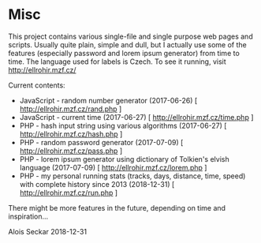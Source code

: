 # Misc
This project contains various single-file and single purpose web pages and scripts. Usually quite plain, simple and dull, but I actually use some of the features (especially password and lorem ipsum generator) from time to time. The language used for labels is Czech.
To see it running, visit http://ellrohir.mzf.cz/

Current contents:
* JavaScript - random number generator (2017-06-26) [ http://ellrohir.mzf.cz/rand.php ]
* JavaScript - current time (2017-06-27) [ http://ellrohir.mzf.cz/time.php ]
* PHP - hash input string using various algorithms (2017-06-27) [ http://ellrohir.mzf.cz/hash.php ]
* PHP - random password generator (2017-07-09) [ http://ellrohir.mzf.cz/pass.php ]
* PHP - lorem ipsum generator using dictionary of Tolkien's elvish language (2017-07-09) [ http://ellrohir.mzf.cz/lorem.php ]
* PHP - my personal running stats (tracks, days, distance, time, speed) with complete history since 2013 (2018-12-31) [ http://ellrohir.mzf.cz/run.php ]

There might be more features in the future, depending on time and inspiration...

Alois Seckar 2018-12-31